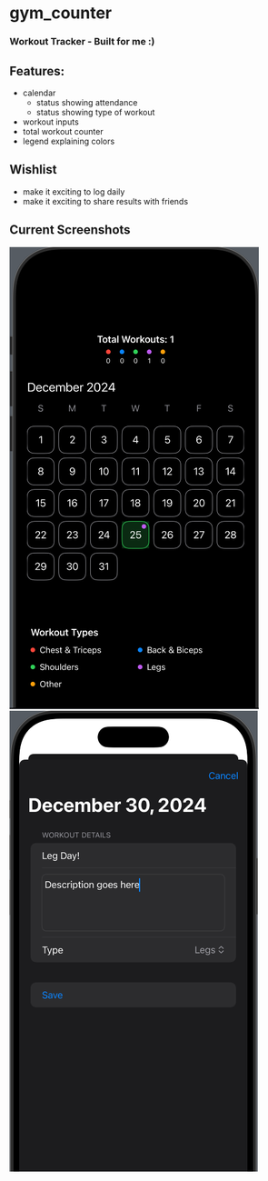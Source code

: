 # gym_counter

### Workout Tracker - Built for me :)

## Features:
- calendar
    - status showing attendance
    - status showing type of workout
- workout inputs
- total workout counter
- legend explaining colors

## Wishlist
- make it exciting to log daily
- make it exciting to share results with friends

## Current Screenshots

![Main Page](assets/main.png)
![Logger](assets/logger.png)
